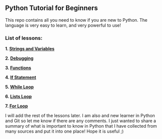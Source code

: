## Python Tutorial for Beginners

This repo contains all you need to know if you are new to Python. The language is very easy to learn, and very powerful to use!

### List of lessons:

**1. [Strings and Variables](https://github.com/mustafarrag/all-i-need-is-python/blob/master/%231_Strings_Variables.ipynb)**

**2. [Debugging](https://github.com/mustafarrag/all-i-need-is-python/blob/master/%232_Debugging.ipynb)**

**3. [Functions](https://github.com/mustafarrag/all-i-need-is-python/blob/master/%233_Functions.ipynb)**

**4. [If Statement](https://github.com/mustafarrag/all-i-need-is-python/blob/master/%234_If.ipynb)**

**5. [While Loop](https://github.com/mustafarrag/all-i-need-is-python/blob/master/%235_While.ipynb)**

**6. [Lists Loop](https://github.com/mustafarrag/all-i-need-is-python/blob/master/%236_Lists.ipynb)**

**7. [For Loop](https://github.com/mustafarrag/all-i-need-is-python/blob/master/%237_For.ipynb)**

I will add the rest of the lessons later. I am also and new learner in Python and Git so let me know if there are any comments. I just wanted to share a summary of what is important to know in Python that I have collected from many sources and put it into one place! Hope it is useful ;)
